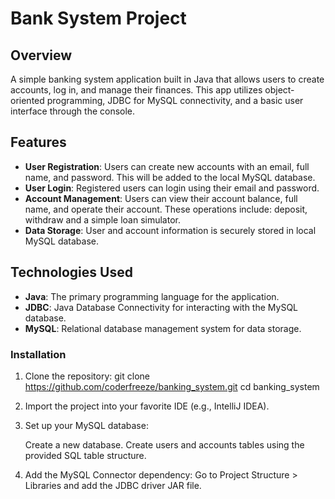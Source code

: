 # Bank System Project

## Overview
A simple banking system application built in Java that allows users to create accounts, log in, and manage their finances. This app utilizes object-oriented programming, JDBC for MySQL connectivity, and a basic user interface through the console.

## Features
- **User Registration**: Users can create new accounts with an email, full name, and password. This will be added to the local MySQL database.
- **User Login**: Registered users can login using their email and password.
- **Account Management**: Users can view their account balance, full name, and operate their account. These operations include: deposit, withdraw and a simple loan simulator. 
- **Data Storage**: User and account information is securely stored in local MySQL database.

## Technologies Used
- **Java**: The primary programming language for the application.
- **JDBC**: Java Database Connectivity for interacting with the MySQL database.
- **MySQL**: Relational database management system for data storage.


### Installation

1. Clone the repository:
   git clone https://github.com/coderfreeze/banking_system.git
   cd banking_system
2. Import the project into your favorite IDE (e.g., IntelliJ IDEA).

3. Set up your MySQL database:

   Create a new database.
   Create users and accounts tables using the provided SQL table structure.

4. Add the MySQL Connector dependency:
   Go to Project Structure > Libraries and add the JDBC driver JAR file.
